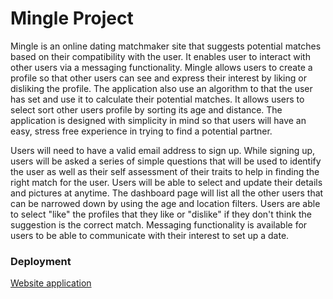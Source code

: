 Mingle Project
===================================

Mingle is an online dating matchmaker site that suggests potential matches based on their compatibility with the user. It enables user to interact with other users via a messaging functionality. Mingle allows users to create a profile so that other users can see and express their interest by liking or disliking the profile. The application also use an algorithm to that the user has set and use it to calculate their potential matches. It allows users to select sort other users profile by sorting its age and distance. The application is designed with simplicity in mind so that users will have an easy, stress free experience in trying to find a potential partner.

Users will need to have a valid email address to sign up. While signing up, users will be asked a series of simple questions that will be used to identify the user as well as their self assessment of their traits to help in finding the right match for the user. Users will be able to select and update their details and pictures at anytime. The dashboard page will list all the other users that can be narrowed down by using the age and location filters. Users are able to select "like" the profiles that they like or "dislike" if they don't think the suggestion is the correct match. Messaging functionality is available for users to be able to communicate with their interest to set up a date.

### Deployment

[Website application](http://mingle-pp-2019.us-east-2.elasticbeanstalk.com/)
